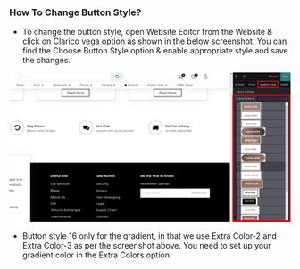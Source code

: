 
### How To Change Button Style?



* To change the button style, open Website Editor from the Website & click on Clarico vega option as shown in the below screenshot. You can find the Choose Button Style option & enable appropriate style and save the changes.


![](./images/5-1.png)


* Button style 16 only for the gradient, in that we use Extra Color-2 and Extra Color-3 as per the screenshot above. You need to set up your gradient color in the Extra Colors option.


 



